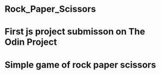 # Rock_Paper_Scissors
# First js project submisson on The Odin Project
# Simple game of rock paper scissors